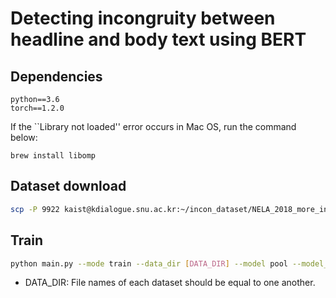 # Detecting incongruity between headline and body text using BERT

## Dependencies
```
python==3.6
torch==1.2.0
```

If the ``Library not loaded'' error occurs in Mac OS, run the command below:
```
brew install libomp
```

## Dataset download

```bash
scp -P 9922 kaist@kdialogue.snu.ac.kr:~/incon_dataset/NELA_2018_more_info/* data/
```

## Train

```bash
python main.py --mode train --data_dir [DATA_DIR] --model pool --model_file model.pt --freeze True
```

* DATA_DIR: File names of each dataset should be equal to one another.